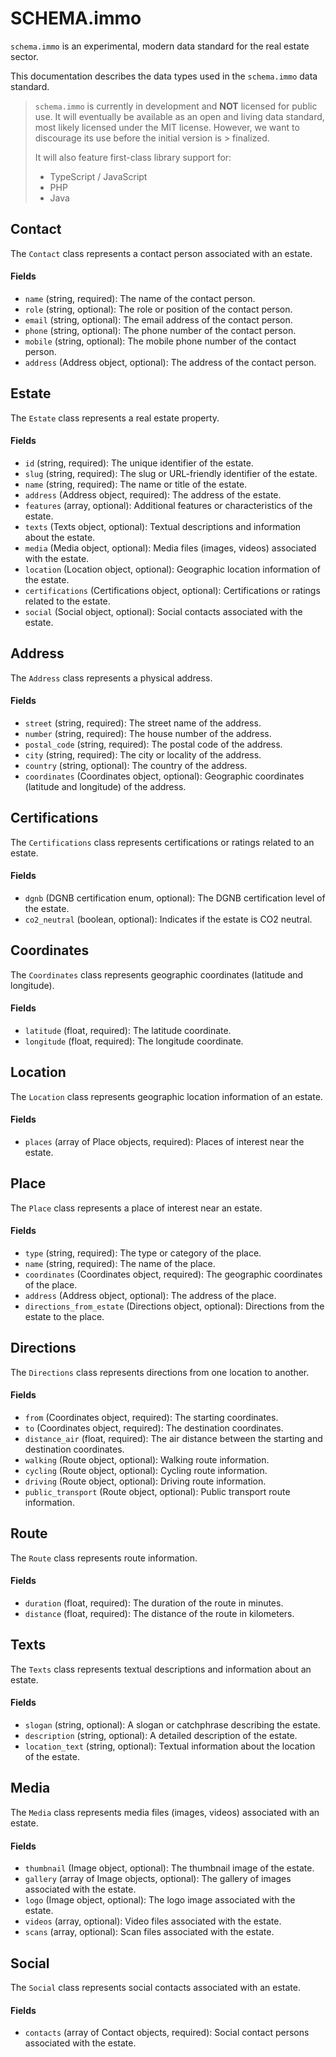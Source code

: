 # SCHEMA.immo

`schema.immo` is an experimental, modern data standard for the real estate sector.

This documentation describes the data types used in the `schema.immo` data standard.

> `schema.immo` is currently in development and **NOT** licensed for public use. It will eventually be available
> as an open and living data standard, most likely licensed under the MIT license. However, we want to discourage its use before the initial version is > finalized.
>
> It will also feature first-class library support for:
> - TypeScript / JavaScript
> - PHP
> - Java


## Contact

The `Contact` class represents a contact person associated with an estate.

#### Fields

- `name` (string, required): The name of the contact person.
- `role` (string, optional): The role or position of the contact person.
- `email` (string, optional): The email address of the contact person.
- `phone` (string, optional): The phone number of the contact person.
- `mobile` (string, optional): The mobile phone number of the contact person.
- `address` (Address object, optional): The address of the contact person.

## Estate

The `Estate` class represents a real estate property.

#### Fields

- `id` (string, required): The unique identifier of the estate.
- `slug` (string, required): The slug or URL-friendly identifier of the estate.
- `name` (string, required): The name or title of the estate.
- `address` (Address object, required): The address of the estate.
- `features` (array, optional): Additional features or characteristics of the estate.
- `texts` (Texts object, optional): Textual descriptions and information about the estate.
- `media` (Media object, optional): Media files (images, videos) associated with the estate.
- `location` (Location object, optional): Geographic location information of the estate.
- `certifications` (Certifications object, optional): Certifications or ratings related to the estate.
- `social` (Social object, optional): Social contacts associated with the estate.

## Address

The `Address` class represents a physical address.

#### Fields

- `street` (string, required): The street name of the address.
- `number` (string, required): The house number of the address.
- `postal_code` (string, required): The postal code of the address.
- `city` (string, required): The city or locality of the address.
- `country` (string, optional): The country of the address.
- `coordinates` (Coordinates object, optional): Geographic coordinates (latitude and longitude) of the address.

## Certifications

The `Certifications` class represents certifications or ratings related to an estate.

#### Fields

- `dgnb` (DGNB certification enum, optional): The DGNB certification level of the estate.
- `co2_neutral` (boolean, optional): Indicates if the estate is CO2 neutral.

## Coordinates

The `Coordinates` class represents geographic coordinates (latitude and longitude).

#### Fields

- `latitude` (float, required): The latitude coordinate.
- `longitude` (float, required): The longitude coordinate.

## Location

The `Location` class represents geographic location information of an estate.

#### Fields

- `places` (array of Place objects, required): Places of interest near the estate.

## Place

The `Place` class represents a place of interest near an estate.

#### Fields

- `type` (string, required): The type or category of the place.
- `name` (string, required): The name of the place.
- `coordinates` (Coordinates object, required): The geographic coordinates of the place.
- `address` (Address object, optional): The address of the place.
- `directions_from_estate` (Directions object, optional): Directions from the estate to the place.

## Directions

The `Directions` class represents directions from one location to another.

#### Fields

- `from` (Coordinates object, required): The starting coordinates.
- `to` (Coordinates object, required): The destination coordinates.
- `distance_air` (float, required): The air distance between the starting and destination coordinates.
- `walking` (Route object, optional): Walking route information.
- `cycling` (Route object, optional): Cycling route information.
- `driving` (Route object, optional): Driving route information.
- `public_transport` (Route object, optional): Public transport route information.

## Route

The `Route` class represents route information.

#### Fields

- `duration` (float, required): The duration of the route in minutes.
- `distance` (float, required): The distance of the route in kilometers.

## Texts

The `Texts` class represents textual descriptions and information about an estate.

#### Fields

- `slogan` (string, optional): A slogan or catchphrase describing the estate.
- `description` (string, optional): A detailed description of the estate.
- `location_text` (string, optional): Textual information about the location of the estate.

## Media

The `Media` class represents media files (images, videos) associated with an estate.

#### Fields

- `thumbnail` (Image object, optional): The thumbnail image of the estate.
- `gallery` (array of Image objects, optional): The gallery of images associated with the estate.
- `logo` (Image object, optional): The logo image associated with the estate.
- `videos` (array, optional): Video files associated with the estate.
- `scans` (array, optional): Scan files associated with the estate.

## Social

The `Social` class represents social contacts associated with an estate.

#### Fields

- `contacts` (array of Contact objects, required): Social contact persons associated with the estate.
